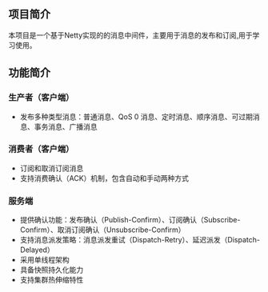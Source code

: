 ## 项目简介

本项目是一个基于Netty实现的的消息中间件，主要用于消息的发布和订阅,用于学习使用。

## 功能简介

### 生产者（客户端）

- 发布多种类型消息：普通消息、QoS 0 消息、定时消息、顺序消息、可过期消息、事务消息、广播消息

### 消费者（客户端）

- 订阅和取消订阅消息
- 支持消费确认（ACK）机制，包含自动和手动两种方式

### 服务端

- 提供确认功能：发布确认（Publish-Confirm）、订阅确认（Subscribe-Confirm）、取消订阅确认（Unsubscribe-Confirm）
- 支持消息派发策略：消息派发重试（Dispatch-Retry）、延迟派发（Dispatch-Delayed）
- 采用单线程架构
- 具备快照持久化能力
- 支持集群热伸缩特性